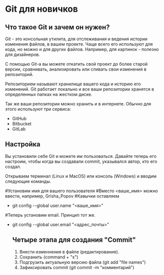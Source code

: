 # Git для новичков

## Что такое Git и зачем он нужен?

Git - это консольная утилита, для отслеживания и ведения истории изменения файлов, в вашем проекте. Чаще всего его используют для кода, но можно и для других файлов. Например, для картинок - полезно для дизайнеров.

С помощью Git-a вы можете откатить свой проект до более старой версии, сравнивать, анализировать или сливать свои изменения в репозиторий.

Репозиторием называют хранилище вашего кода и историю его изменений. Git работает локально и все ваши репозитории хранятся в определенных папках на жестком диске.

Так же ваши репозитории можно хранить и в интернете. Обычно для этого используют три сервиса:

- GitHub
- Bitbucket
- GitLab

## Настройка

Вы установили себе Git и можете им пользоваться. Давайте теперь его настроим, чтобы когда вы создавали commit, указывался автор, кто его создал.

Открываем терминал (Linux и MacOS) или консоль (Windows) и вводим следующие команды.

#Установим имя для вашего пользователя
#Вместо <ваше_имя> можно ввести, например, Grisha_Popov
#Кавычки оставляем

- git config --global user.name "<ваше_имя>"

#Теперь установим email. Принцип тот же.

- git config --global user.email  "<адрес_почты>"
  
  ## Четыре этапа для создания "Commit"

  1) Внести изменнения в файле (редактирование).
  2) Сохранить (command + "s")
  3) Подгрузить актуальную версию файла (git add "file names")
  4) Зафиксировать commit (git commit -m "комментарий")

